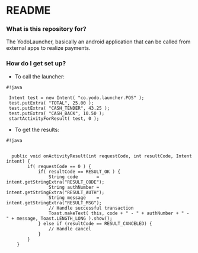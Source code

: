 # README #

### What is this repository for? ###

The YodoLauncher, basically an android application that can be called from external apps to realize payments.

### How do I get set up? ###

* To call the launcher:

```
#!java

 Intent test = new Intent( "co.yodo.launcher.POS" );
 test.putExtra( "TOTAL", 25.00 );
 test.putExtra( "CASH_TENDER", 43.25 );
 test.putExtra( "CASH_BACK", 10.50 );
 startActivityForResult( test, 0 );

```

* To get the results:

```
#!java


  public void onActivityResult(int requestCode, int resultCode, Intent intent) {
        if( requestCode == 0 ) {
            if( resultCode == RESULT_OK ) {
                String code       = intent.getStringExtra("RESULT_CODE");
                String authNumber = intent.getStringExtra("RESULT_AUTH");
                String message    = intent.getStringExtra("RESULT_MSG");
                // Handle successful transaction
                Toast.makeText( this, code + " - " + authNumber + " - " + message, Toast.LENGTH_LONG ).show();
            } else if (resultCode == RESULT_CANCELED) {
                // Handle cancel
            }
        }
    }

```